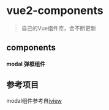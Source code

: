 # vue2-components

> 自己的Vue组件库，会不断更新

## components
#### modal 弹框组件


## 参考项目
modal组件参考自[iview](https://github.com/iview/iview)